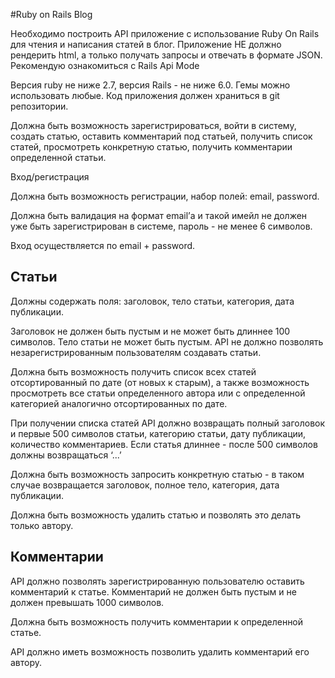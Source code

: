 #Ruby on Rails Blog

Необходимо построить API приложение с использование Ruby On Rails для чтения и написания статей в блог. Приложение НЕ должно рендерить html, а только получать запросы и отвечать в формате JSON. Рекомендую ознакомиться с Rails Api Mode

Версия ruby не ниже 2.7, версия Rails - не ниже 6.0. Гемы можно использовать любые. Код приложения должен храниться в git репозитории.

Должна быть возможность зарегистрироваться, войти в систему, создать статью, оставить комментарий под статьей, получить список статей, просмотреть конкретную статью, получить комментарии определенной статьи.

Вход/регистрация

Должна быть возможность регистрации, набор полей: email, password.

Должна быть валидация на формат email’а и такой имейл не должен уже быть зарегистрирован в системе, пароль - не менее 6 символов.

Вход осуществляется по email + password.

Статьи
--------
Должны содержать поля: заголовок, тело статьи, категория, дата публикации.

Заголовок не должен быть пустым и не может быть длиннее 100 символов. Тело статьи не может быть пустым. API не должно позволять незарегистрированным пользователям создавать статьи.

Должна быть возможность получить список всех статей отсортированный по дате (от новых к старым), а также возможность просмотреть все статьи определенного автора или с определенной категорией аналогично отсортированных по дате.

При получении списка статей API должно возвращать полный заголовок и первые 500 символов статьи, категорию статьи, дату публикации, количество комментариев. Если статья длиннее - после 500 символов должны возвращаться ‘...’

Должна быть возможность запросить конкретную статью - в таком случае возвращается заголовок, полное тело, категория, дата публикации.

Должна быть возможность удалить статью и позволять это делать только автору.

Комментарии
-----------
API должно позволять зарегистрированную пользователю оставить комментарий к статье. Комментарий не должен быть пустым и не должен превышать 1000 символов.

Должна быть возможность получить комментарии к определенной статье.

API должно иметь возможность позволить удалить комментарий его автору.